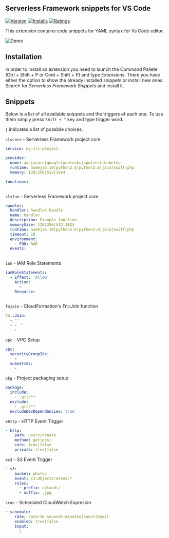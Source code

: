 ## Serverless Framework snippets for VS Code

[![Version](https://vsmarketplacebadge.apphb.com/version/rafwilinski.serverless-vscode-snippets.svg)](https://marketplace.visualstudio.com/items?itemName=rafwilinski.serverless-vscode-snippets)
[![Installs](https://vsmarketplacebadge.apphb.com/installs/rafwilinski.serverless-vscode-snippets.svg)](https://marketplace.visualstudio.com/items?itemName=rafwilinski.serverless-vscode-snippets)
[![Ratings](https://vsmarketplacebadge.apphb.com/rating/rafwilinski.serverless-vscode-snippets.svg)](https://marketplace.visualstudio.com/items?itemName=rafwilinski.serverless-vscode-snippets)

This extension contains code snippets for YAML syntax for Vs Code editor.

![Demo](images/demo.gif "Demo")

## Installation

In order to install an extension you need to launch the Command Pallete (Ctrl + Shift + P or Cmd + Shift + P) and type Extensions.
There you have either the option to show the already installed snippets or install new ones. Search for *Serverless Framework Snippets* and install it.

## Snippets

Below is a list of all available snippets and the triggers of each one. To use them simply press `Shift + ^` key and type trigger word.

`|` indicates a list of possible choices.

`slscore` - Serverless Framework project core
```yaml
service: my-sls-project

provider:
  name: aws|azure|google|webtasks|spotinst|kubeless
  runtime: nodejs6.10|python2.6|python3.6|java|swift|php
  memory: 128|256|512|1024

functions:
  
```

`slsfun` - Serverless Framework project core
```yaml
handler:
  handler: handler.handle
  name: handler
  description: Example function
  memorySize: 128|256|512|1024
  runtime: nodejs6.10|python2.6|python3.6|java|swift|php
  timeout: 10
  environment:
    - FOO: BAR
  events:
    
```

`iam` - IAM Role Statements
```yaml
iamRoleStatements:
  - Effect: 'Allow'
    Action:
      - 
    Resource:
      
```
    
`fnjoin` - CloudFormation's Fn::Join function
```yaml
Fn::Join:
  - ''
  - - ''
    - 
```

`vpc` - VPC Setup
```yaml
vpc:
  securityGroupIds:
    - 
  subnetIds:
    - 
```

`pkg` - Project packaging setup
```yaml
package:
  include:
    - .git/**
  exclude:
    - .git/**
  excludeDevDependencies: true
```

`ehttp` - HTTP Event Trigger
```yaml
- http:
    path: users/create
    method: get|post
    cors: true|false
    private: true|false
```

`es3` - S3 Event Trigger
```yaml
- s3:
    bucket: photos
    event: s3:ObjectCreated:*
    rules:
      - prefix: uploads/
      - suffix: .jpg
```

`cron` - Scheduled CloudWatch Expresion
```yaml
- schedule:
    rate: rate(10 seconds|minutes|hours|days)
    enabled: true|false
    input:
      : 
```
